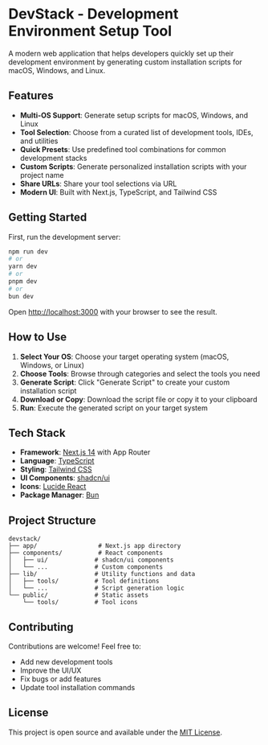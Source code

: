 # DevStack - Development Environment Setup Tool

A modern web application that helps developers quickly set up their development environment by generating custom installation scripts for macOS, Windows, and Linux.

## Features

- **Multi-OS Support**: Generate setup scripts for macOS, Windows, and Linux
- **Tool Selection**: Choose from a curated list of development tools, IDEs, and utilities
- **Quick Presets**: Use predefined tool combinations for common development stacks
- **Custom Scripts**: Generate personalized installation scripts with your project name
- **Share URLs**: Share your tool selections via URL
- **Modern UI**: Built with Next.js, TypeScript, and Tailwind CSS

## Getting Started

First, run the development server:

```bash
npm run dev
# or
yarn dev
# or
pnpm dev
# or
bun dev
```

Open [http://localhost:3000](http://localhost:3000) with your browser to see the result.

## How to Use

1. **Select Your OS**: Choose your target operating system (macOS, Windows, or Linux)
2. **Choose Tools**: Browse through categories and select the tools you need
3. **Generate Script**: Click "Generate Script" to create your custom installation script
4. **Download or Copy**: Download the script file or copy it to your clipboard
5. **Run**: Execute the generated script on your target system

## Tech Stack

- **Framework**: [Next.js 14](https://nextjs.org/) with App Router
- **Language**: [TypeScript](https://www.typescriptlang.org/)
- **Styling**: [Tailwind CSS](https://tailwindcss.com/)
- **UI Components**: [shadcn/ui](https://ui.shadcn.com/)
- **Icons**: [Lucide React](https://lucide.dev/)
- **Package Manager**: [Bun](https://bun.sh/)

## Project Structure

```
devstack/
├── app/                 # Next.js app directory
├── components/          # React components
│   ├── ui/             # shadcn/ui components
│   └── ...             # Custom components
├── lib/                # Utility functions and data
│   ├── tools/          # Tool definitions
│   └── ...             # Script generation logic
└── public/             # Static assets
    └── tools/          # Tool icons
```

## Contributing

Contributions are welcome! Feel free to:

- Add new development tools
- Improve the UI/UX
- Fix bugs or add features
- Update tool installation commands

## License

This project is open source and available under the [MIT License](LICENSE).
